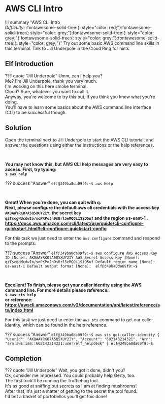 # AWS CLI Intro

!!! summary "AWS CLI Intro<br>*Difficulty*: :fontawesome-solid-tree:{: style="color: red;"}:fontawesome-solid-tree:{: style="color: grey;"}:fontawesome-solid-tree:{: style="color: grey;"}:fontawesome-solid-tree:{: style="color: grey;"}:fontawesome-solid-tree:{: style="color: grey;"}"
    Try out some basic AWS command line skills in this terminal. Talk to Jill Underpole in the Cloud Ring for hints.



## Elf Introduction

??? quote "Jill Underpole"
    Umm, can I help you?<br>
    Me? I'm Jill Underpole, thank you very much.<br>
    I'm working on this here smoke terminal.<br>
    Cloud? Sure, whatever you want to call it.<br>
    Anyway, you're welcome to try this out, if you think you know what you're doing.<br>
    You'll have to learn some basics about the AWS command line interface (CLI) to be successful though.

## Solution

Open the terminal next to Jill Underpole to start the AWS CLI tutorial, and answer the questions using either the instructions or the help references.

<br>

**You may not know this, but AWS CLI help messages are very easy to access. First, try typing:<br>`$ aws help`**

??? success "Answer"
    ```
    elf@349ba0da09f9:~$ aws help
    ```

<br>

**Great! When you're done, you can quit with q.<br>Next, please configure the default aws cli credentials with the access key `AKQAAYRKO7A5Q5XUY2IY`, the secret key `qzTscgNdcdwIo/soPKPoJn9sBrl5eMQQL19iO5uf` and the region us-east-1 .<br><a href="https://docs.aws.amazon.com/cli/latest/userguide/cli-configure-quickstart.html#cli-configure-quickstart-config">https://docs.aws.amazon.com/cli/latest/userguide/cli-configure-quickstart.html#cli-configure-quickstart-config</a>**

For this task we just need to enter the `aws configure` command and respond to the prompts.

??? success "Answer"
    ```
    elf@349ba0da09f9:~$ aws configure
    AWS Access Key ID [None]: AKQAAYRKO7A5Q5XUY2IY
    AWS Secret Access Key [None]: qzTscgNdcdwIo/soPKPoJn9sBrl5eMQQL19iO5uf
    Default region name [None]: us-east-1
    Default output format [None]: 
    elf@349ba0da09f9:~$ 
    ```

<br>

**Excellent! To finish, please get your caller identity using the AWS command line. For more details please reference:<br>`$ aws sts help`<br>or reference:<br><a href="https://awscli.amazonaws.com/v2/documentation/api/latest/reference/sts/index.html">https://awscli.amazonaws.com/v2/documentation/api/latest/reference/sts/index.html</a>**

For this task we just need to enter the `aws sts` command to get our caller identity, which can be found in the help reference.

??? success "Answer"
    ```
    elf@349ba0da09f9:~$ aws sts get-caller-identity
    {
        "UserId": "AKQAAYRKO7A5Q5XUY2IY",
        "Account": "602143214321",
        "Arn": "arn:aws:iam::602143214321:user/elf_helpdesk"
    }
    elf@349ba0da09f9:~$
    ```

## Completion

??? quote "Jill Underpole"
    Wait, you got it done, didn't you?<br>
    Ok, consider me impressed. You could probably help Gerty, too.<br>
    The first trick'll be running the Trufflehog tool.<br>
    It's as good at sniffing out secrets as I am at finding mushrooms!<br>
    After that, it's just a matter of getting to the secret the tool found.<br>
    I'd bet a basket of portobellos you'll get this done!
